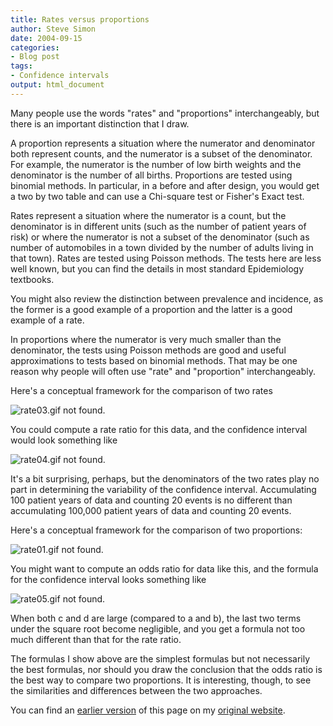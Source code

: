 ```yaml
---
title: Rates versus proportions
author: Steve Simon
date: 2004-09-15
categories:
- Blog post
tags:
- Confidence intervals
output: html_document
---
```

Many people use the words "rates" and "proportions" interchangeably,
but there is an important distinction that I draw.

A proportion represents a situation where the numerator and denominator
both represent counts, and the numerator is a subset of the denominator.
For example, the numerator is the number of low birth weights and the
denominator is the number of all births. Proportions are tested using
binomial methods. In particular, in a before and after design, you would
get a two by two table and can use a Chi-square test or Fisher's Exact
test.

Rates represent a situation where the numerator is a count, but the
denominator is in different units (such as the number of patient years
of risk) or where the numerator is not a subset of the denominator (such
as number of automobiles in a town divided by the number of adults
living in that town). Rates are tested using Poisson methods. The tests
here are less well known, but you can find the details in most standard
Epidemiology textbooks.

You might also review the distinction between prevalence and incidence,
as the former is a good example of a proportion and the latter is a good
example of a rate.

In proportions where the numerator is very much smaller than the
denominator, the tests using Poisson methods are good and useful
approximations to tests based on binomial methods. That may be one
reason why people will often use "rate" and "proportion"
interchangeably.

Here's a conceptual framework for the comparison of two rates

![rate03.gif not found.](http://www.pmean.com/new-images/04/Rates01.png)

You could compute a rate ratio for this data, and the confidence
interval would look something like

![rate04.gif not found.](http://www.pmean.com/new-images/04/Rates02.png)

It's a bit surprising, perhaps, but the denominators of the two rates
play no part in determining the variability of the confidence interval.
Accumulating 100 patient years of data and counting 20 events is no
different than accumulating 100,000 patient years of data and counting
20 events.

Here's a conceptual framework for the comparison of two proportions:

![rate01.gif not found.](http://www.pmean.com/new-images/04/Rates03.png)

You might want to compute an odds ratio for data like this, and the
formula for the confidence interval looks something like

![rate05.gif not found.](http://www.pmean.com/new-images/04/Rates04.png)

When both c and d are large (compared to a and b), the last two terms
under the square root become negligible, and you get a formula not too
much different than that for the rate ratio.

The formulas I show above are the simplest formulas but not necessarily
the best formulas, nor should you draw the conclusion that the odds
ratio is the best way to compare two proportions. It is interesting,
though, to see the similarities and differences between the two
approaches.

You can find an [earlier version](http://www.pmean.com/04/Rates.html) of this page on my [original website](http://www.pmean.com/original_site.html).
